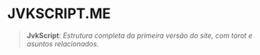 # JVKSCRIPT.ME

>__JvkScript__: _Estrutura completa da primeira versão do site, com tarot e asuntos relacionados._

